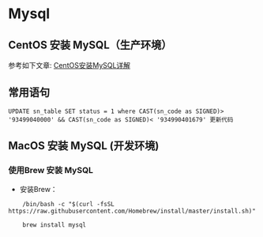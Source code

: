 # Mysql

## CentOS 安装 MySQL（生产环境）

参考如下文章: [CentOS安装MySQL详解](https://juejin.im/post/6844903870053761037)

## 常用语句

    UPDATE sn_table SET status = 1 where CAST(sn_code as SIGNED)> '93499040000' && CAST(sn_code as SIGNED)< '934990401679' 更新代码
## MacOS 安装 MySQL (开发环境)
    
### 使用Brew 安装 MySQL

* 安装Brew：

```
    /bin/bash -c "$(curl -fsSL https://raw.githubusercontent.com/Homebrew/install/master/install.sh)"

    brew install mysql
    
```

